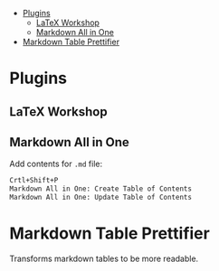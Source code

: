 - [Plugins](#plugins)
  - [LaTeX Workshop](#latex-workshop)
  - [Markdown All in One](#markdown-all-in-one)
- [Markdown Table Prettifier](#markdown-table-prettifier)

# Plugins

## LaTeX Workshop

## Markdown All in One
Add contents for `.md` file:
```sh
Crtl+Shift+P
Markdown All in One: Create Table of Contents
Markdown All in One: Update Table of Contents
```

# Markdown Table Prettifier
Transforms markdown tables to be more readable.